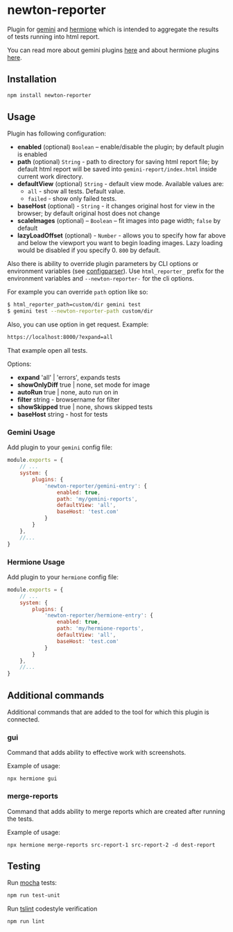 # newton-reporter

Plugin for [gemini](https://github.com/gemini-testing/gemini) and [hermione](https://github.com/gemini-testing/hermione) which is intended to aggregate the results of tests running into html report.

You can read more about gemini plugins [here](https://github.com/gemini-testing/gemini/blob/master/doc/plugins.md) and about hermione plugins [here](https://github.com/gemini-testing/hermione#plugins).

## Installation

```bash
npm install newton-reporter
```

## Usage

Plugin has following configuration:

* **enabled** (optional) `Boolean` – enable/disable the plugin; by default plugin is enabled
* **path** (optional) `String` - path to directory for saving html report file; by
default html report will be saved into `gemini-report/index.html` inside current work
directory.
* **defaultView** (optional) `String` - default view mode. Available values are:
  * `all` - show all tests. Default value.
  * `failed` - show only failed tests.
* **baseHost** (optional) - `String` - it changes original host for view in the browser; by default original host does not change
* **scaleImages** (optional) – `Boolean` – fit images into page width; `false` by default
* **lazyLoadOffset** (optional) - `Number` - allows you to specify how far above and below the viewport you want to begin loading images. Lazy loading would be disabled if you specify 0. `800` by default.

Also there is ability to override plugin parameters by CLI options or environment variables
(see [configparser](https://github.com/gemini-testing/configparser)).
Use `html_reporter_` prefix for the environment variables and `--newton-reporter-` for the cli options.

For example you can override `path` option like so:
```bash
$ html_reporter_path=custom/dir gemini test
$ gemini test --newton-reporter-path custom/dir
```

Also, you can use option in get request.
Example:
```sh
https://localhost:8000/?expand=all
```
That example open all tests.

Options:
* **expand** 'all' | 'errors', expands tests
* **showOnlyDiff** true | none, set mode for image
* **autoRun** true | none, auto run on in
* **filter** string - browsername for filter
* **showSkipped** true | none, shows skipped tests
* **baseHost** string - host for tests

### Gemini Usage

Add plugin to your `gemini` config file:

```js
module.exports = {
    // ...
    system: {
        plugins: {
            'newton-reporter/gemini-entry': {
                enabled: true,
                path: 'my/gemini-reports',
                defaultView: 'all',
                baseHost: 'test.com'
            }
        }
    },
    //...
}
```

### Hermione Usage

Add plugin to your `hermione` config file:

```js
module.exports = {
    // ...
    system: {
        plugins: {
            'newton-reporter/hermione-entry': {
                enabled: true,
                path: 'my/hermione-reports',
                defaultView: 'all',
                baseHost: 'test.com'
            }
        }
    },
    //...
}
```

## Additional commands

Additional commands that are added to the tool for which this plugin is connected.

### gui

Command that adds ability to effective work with screenshots.

Example of usage:
```
npx hermione gui
```

### merge-reports

Command that adds ability to merge reports which are created after running the tests.

Example of usage:
```
npx hermione merge-reports src-report-1 src-report-2 -d dest-report
```


## Testing

Run [mocha](http://mochajs.org) tests:
```bash
npm run test-unit
```

Run [tslint](https://palantir.github.io/tslint/) codestyle verification
```bash
npm run lint
```
